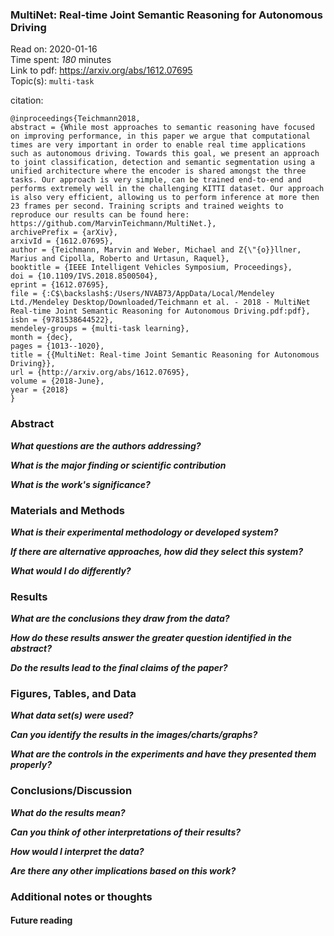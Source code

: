 <!--
{"title": "MultiNet: Real-time Joint Semantic Reasoning for Autonomous Driving", "url": "https://arxiv.org/abs/1612.07695", "topics": "multi-task", "date": "2020-01-16", "estimated_minutes": "180"}
-->
### MultiNet: Real-time Joint Semantic Reasoning for Autonomous Driving

Read on: 2020-01-16  
Time spent: *180* minutes  
Link to pdf: https://arxiv.org/abs/1612.07695  
Topic(s): `multi-task`

citation:
```
@inproceedings{Teichmann2018,
abstract = {While most approaches to semantic reasoning have focused on improving performance, in this paper we argue that computational times are very important in order to enable real time applications such as autonomous driving. Towards this goal, we present an approach to joint classification, detection and semantic segmentation using a unified architecture where the encoder is shared amongst the three tasks. Our approach is very simple, can be trained end-to-end and performs extremely well in the challenging KITTI dataset. Our approach is also very efficient, allowing us to perform inference at more then 23 frames per second. Training scripts and trained weights to reproduce our results can be found here: https://github.com/MarvinTeichmann/MultiNet.},
archivePrefix = {arXiv},
arxivId = {1612.07695},
author = {Teichmann, Marvin and Weber, Michael and Z{\"{o}}llner, Marius and Cipolla, Roberto and Urtasun, Raquel},
booktitle = {IEEE Intelligent Vehicles Symposium, Proceedings},
doi = {10.1109/IVS.2018.8500504},
eprint = {1612.07695},
file = {:C$\backslash$:/Users/NVAB73/AppData/Local/Mendeley Ltd./Mendeley Desktop/Downloaded/Teichmann et al. - 2018 - MultiNet Real-time Joint Semantic Reasoning for Autonomous Driving.pdf:pdf},
isbn = {9781538644522},
mendeley-groups = {multi-task learning},
month = {dec},
pages = {1013--1020},
title = {{MultiNet: Real-time Joint Semantic Reasoning for Autonomous Driving}},
url = {http://arxiv.org/abs/1612.07695},
volume = {2018-June},
year = {2018}
}
```

### Abstract

__*What questions are the authors addressing?*__

__*What is the major finding or scientific contribution*__

__*What is the work's significance?*__

### Materials and Methods

__*What is their experimental methodology or developed system?*__

__*If there are alternative approaches, how did they select this system?*__

__*What would I do differently?*__

### Results

__*What are the conclusions they draw from the data?*__

__*How do these results answer the greater question identified in the abstract?*__

__*Do the results lead to the final claims of the paper?*__

### Figures, Tables, and Data

__*What data set(s) were used?*__

__*Can you identify the results in the images/charts/graphs?*__

__*What are the controls in the experiments and have they presented them properly?*__

### Conclusions/Discussion

__*What do the results mean?*__

__*Can you think of other interpretations of their results?*__

__*How would I interpret the data?*__

__*Are there any other implications based on this work?*__

### Additional notes or thoughts

#### Future reading
